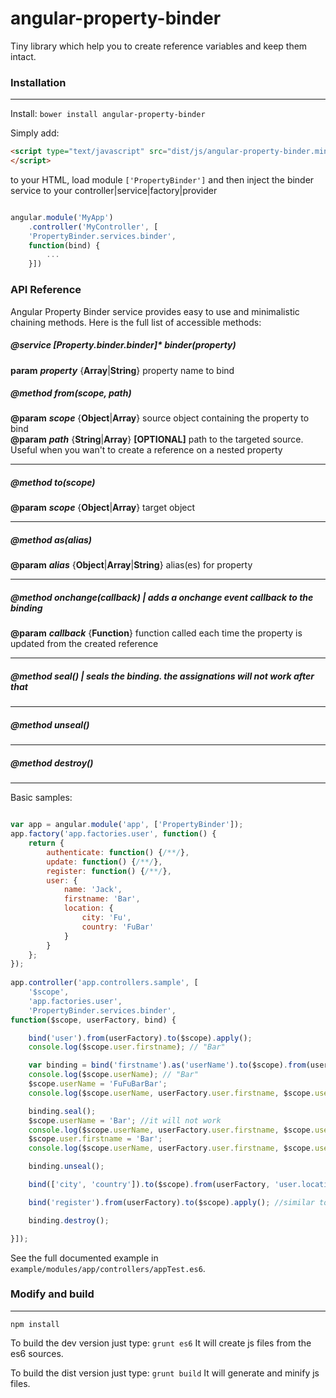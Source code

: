 angular-property-binder
=======================

Tiny library which help you to create reference variables and keep them intact.

### Installation
------------

Install: `bower install angular-property-binder`


Simply add:

````html
<script type="text/javascript" src="dist/js/angular-property-binder.min.js">
</script>
````
to your HTML, load module `['PropertyBinder']` and then inject the binder service to your controller|service|factory|provider 

````javascript

angular.module('MyApp')
    .controller('MyController', [
    'PropertyBinder.services.binder', 
    function(bind) { 
        ... 
    }])

````

### API Reference

Angular Property Binder service provides easy to use and minimalistic chaining methods. 
Here is the full list of accessible methods:

##### **@service** **[Property.binder.binder]*** binder(property)  
**param** ***property*** {**Array**|**String**} property name to bind  

##### **@method** ***from***(scope, path)  
**@param** ***scope*** {**Object**|**Array**} source object containing the property to bind  
**@param** ***path*** {**String**|**Array**} **[OPTIONAL]** path to the targeted source. Useful when you wan't to create a reference on a nested property  

---------------------------------  

##### **@method** ***to***(scope)  
**@param** ***scope*** {**Object**|**Array**} target object  

---------------------------------  

##### **@method** ***as***(alias)  
**@param** ***alias*** {**Object**|**Array**|**String**} alias(es) for property  

---------------------------------  

##### **@method** ***onchange***(callback) | adds a onchange event callback to the binding  
**@param** ***callback*** {**Function**} function called each time the property is updated from the created reference  

---------------------------------  

##### **@method** ***seal***() | seals the binding. the assignations will not work after that  

---------------------------------  

##### **@method** ***unseal***()  

---------------------------------  

##### **@method** ***destroy***()  

---------------------------------  

Basic samples:
````javascript

var app = angular.module('app', ['PropertyBinder']);
app.factory('app.factories.user', function() {
	return {
		authenticate: function() {/**/},
		update: function() {/**/},
		register: function() {/**/},
		user: {
			name: 'Jack',
			firstname: 'Bar',
			location: {
				city: 'Fu',
				country: 'FuBar'
			}
		}
	};
});
	
app.controller('app.controllers.sample', [
	'$scope',
	'app.factories.user', 
	'PropertyBinder.services.binder', 
function($scope, userFactory, bind) {

	bind('user').from(userFactory).to($scope).apply();
	console.log($scope.user.firstname); // "Bar"

	var binding = bind('firstname').as('userName').to($scope).from(userFactory, ['user']).apply();
	console.log($scope.userName); // "Bar"
	$scope.userName = 'FuFuBarBar';
	console.log($scope.userName, userFactory.user.firstname, $scope.user.firstname); // "FuFuBarBar", "FuFuBarBar", "FuFuBarBar"

	binding.seal();
	$scope.userName = 'Bar'; //it will not work
	console.log($scope.userName, userFactory.user.firstname, $scope.user.firstname); // "FuFuBarBar", "FuFuBarBar", "FuFuBarBar"
	$scope.user.firstname = 'Bar';
	console.log($scope.userName, userFactory.user.firstname, $scope.user.firstname); // "Bar", "Bar", "Bar"

	binding.unseal();

	bind(['city', 'country']).to($scope).from(userFactory, 'user.location').apply();

	bind('register').from(userFactory).to($scope).apply(); //similar to $scope.register = userFactory.bind(userFactory);

	binding.destroy();

}]);

````
See the full documented example in `example/modules/app/controllers/appTest.es6`.

### Modify and build
--------------------

`npm install`

To build the dev version just type: `grunt es6`
It will create js files from the es6 sources.

To build the dist version just type: `grunt build`
It will generate and minify js files.

